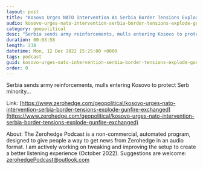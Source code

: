 ```yaml
---
layout: post
title: "Kosovo Urges NATO Intervention As Serbia Border Tensions Explode, Gunfire Exchanged"
audio: kosovo-urges-nato-intervention-serbia-border-tensions-explode-gunfire-exchanged-0
category: geopolitical
desc: "Serbia sends army reinforcements, mulls entering Kosovo to protect Serb minority..."
duration: 00:03:58
length: 238
datetime: Mon, 12 Dec 2022 15:25:00 +0000
tags: podcast
guid: kosovo-urges-nato-intervention-serbia-border-tensions-explode-gunfire-exchanged-0
order: 0
---
```

Serbia sends army reinforcements, mulls entering Kosovo to protect Serb minority...

Link: [https://www.zerohedge.com/geopolitical/kosovo-urges-nato-intervention-serbia-border-tensions-explode-gunfire-exchanged](https://www.zerohedge.com/geopolitical/kosovo-urges-nato-intervention-serbia-border-tensions-explode-gunfire-exchanged)

About: The Zerohedge Podcast is a non-commercial, automated program, designed to give people a way to get news from Zerohedge in an audio format.  I am actively working on tweaking and improving the setup to create a better listening experience (October 2022).  Suggestions are welcome: [zerohedgePodcast@outlook.com](mailto:zerohedgePodcast@outlook.com)